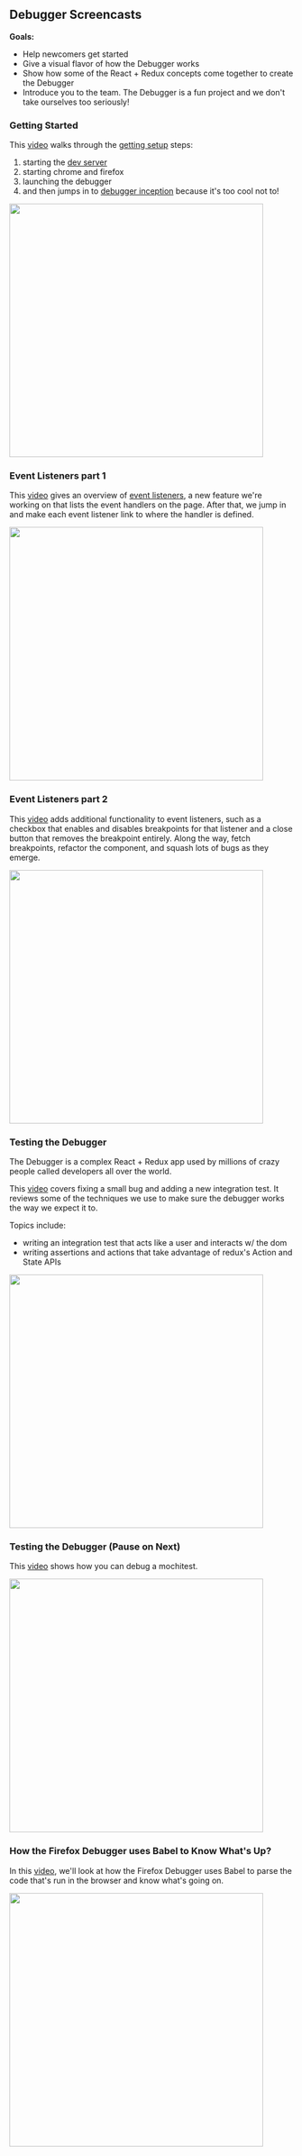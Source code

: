 ## Debugger Screencasts

**Goals:**

* Help newcomers get started
* Give a visual flavor of how the Debugger works
* Show how some of the React + Redux concepts come together to create the Debugger
* Introduce you to the team. The Debugger is a fun project and we don't take ourselves too seriously!

### Getting Started

This [video](https://youtu.be/9bQ0a3pnBZk) walks through the [getting setup][getting-setup] steps:

1.  starting the [dev server][dev-server]
2.  starting chrome and firefox
3.  launching the debugger
4.  and then jumps in to [debugger inception][first-activity] because it's too cool not to!

<img src="https://cloud.githubusercontent.com/assets/254562/21625473/dd39c576-d1d9-11e6-965f-7b91758497db.png" width="450" >

### Event Listeners part 1

This [video](https://youtu.be/VOwn1U7K2qg) gives an overview of [event listeners][event-listeners], a new feature we're working on that lists the event handlers on the page. After that, we jump in and make each event listener link to where the handler is defined.

<img src="https://cloud.githubusercontent.com/assets/254562/21625474/dd3aba3a-d1d9-11e6-8dc9-3e9beccd4b55.png" width="450" >

### Event Listeners part 2

This [video](https://youtu.be/NoMryxkNPk0) adds additional functionality to event listeners, such as a checkbox that enables and disables breakpoints for that listener and a close button that removes the breakpoint entirely. Along the way, fetch breakpoints, refactor the component, and squash lots of bugs as they emerge.

<img src="https://cloud.githubusercontent.com/assets/254562/21625474/dd3aba3a-d1d9-11e6-8dc9-3e9beccd4b55.png" width="450" >

[getting-setup]: ./getting-setup.md
[dev-server]: https://github.com/firefox-devtools/devtools-core/blob/master/packages/devtools-launchpad/README.md#dev-server
[first-activity]: ./debugging-the-debugger.md
[event-listeners]: http://github.com/firefox-devtools/debugger.html/issues/1232

### Testing the Debugger

The Debugger is a complex React + Redux app used by millions of crazy people called developers all over the world.

This [video][testing] covers fixing a small bug and adding a new integration test. It reviews some of the techniques we use to make sure the debugger works the way we expect it to.

Topics include:

* writing an integration test that acts like a user and interacts w/ the dom
* writing assertions and actions that take advantage of redux's Action and State APIs

[testing]: https://www.youtube.com/watch?v=5K9Sx5529JE&t=547s

<img src="https://shipusercontent.com/f3848fe2e9767891f45fabf4d7384816/Screen%20Shot%202017-11-14%20at%208.57.45%20PM.png" width="450" >

### Testing the Debugger (Pause on Next)

This [video][testing2] shows how you can debug a mochitest.

[testing2]: https://www.youtube.com/watch?v=E3QIwrcKnwg

<img src="https://shipusercontent.com/63992125cfb44a76ef6b305f2c2247ed/Screen%20Shot%202018-05-09%20at%201.28.59%20PM.png" width="450">

### How the Firefox Debugger uses Babel to Know What's Up?

In this [video][babel], we'll look at how the Firefox Debugger uses Babel to parse the code that's run in the browser and know what's going on.

[babel]: https://www.youtube.com/watch?v=9z3jf69MVsU&t=17s

<img src="https://shipusercontent.com/1a60560df7eacbb89e147507cc3e608e/Screen%20Shot%202017-11-14%20at%208.59.15%20PM.png" width="450" >
